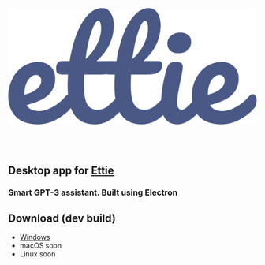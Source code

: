</br>
</br>

<p align="center"><img src="./logo.svg"/></p>
</br>
</br>

## Desktop app for [Ettie](https://github.com/ettiebot/ettiebot)
### Smart GPT-3 assistant. Built using **Electron**

## Download (dev build)
- [Windows](https://github.com/ettiebot/desktop/releases/download/dev/setup.exe)
- macOS soon
- Linux soon